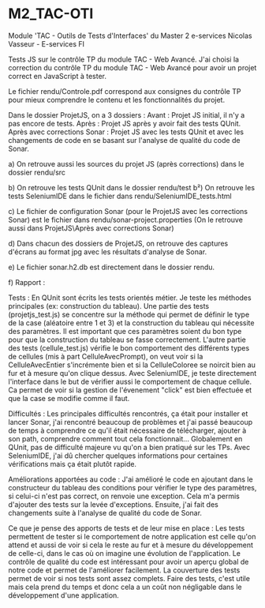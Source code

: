 # M2_TAC-OTI
Module 'TAC - Outils de Tests d'Interfaces' du Master 2 e-services
Nicolas Vasseur - E-services FI

Tests JS sur le contrôle TP du module TAC - Web Avancé.
J'ai choisi la correction du contrôle TP du module TAC - Web Avancé pour avoir un projet correct en JavaScript à tester.

Le fichier rendu/Controle.pdf correspond aux consignes du contrôle TP pour mieux comprendre le contenu et les fonctionnalités du projet.

Dans le dossier ProjetJS, on a 3 dossiers :
  Avant : Projet JS initial, il n'y a pas encore de tests.
  Après : Projet JS après y avoir fait des tests QUnit.
  Après avec corrections Sonar : Projet JS avec les tests QUnit et avec les changements de code en se basant sur l'analyse de qualité du code de Sonar.

a) On retrouve aussi les sources du projet JS (après corrections) dans le dossier rendu/src

b) On retrouve les tests QUnit dans le dossier rendu/test
b²) On retrouve les tests SeleniumIDE dans le fichier dans rendu/SeleniumIDE_tests.html

c) Le fichier de configuration Sonar (pour le ProjetJS avec les corrections Sonar) est le fichier dans rendu/sonar-project.properties (On le retrouve aussi dans ProjetJS\Après avec corrections Sonar)

d) Dans chacun des dossiers de ProjetJS, on retrouve des captures d'écrans au format jpg avec les résultats d'analyse de Sonar.

e) Le fichier sonar.h2.db est directement dans le dossier rendu.

f) Rapport :

Tests :
  En QUnit sont écrits les tests orientés métier. Je teste les méthodes principales (ex: construction du tableau).
  Une partie des tests (projetjs_test.js) se concentre sur la méthode qui permet de définir le type de la case (aléatoire entre 1 et 3) et la construction du tableau qui nécessite des paramètres.
  Il est important que ces paramètres soient du bon type pour que la construction du tableau se fasse correctement.
  L'autre partie des tests (cellule_test.js) vérifie le bon comportement des différents types de cellules (mis à part CelluleAvecPrompt), on veut voir si la CelluleAvecEntier s'incrémente bien et si la CelluleColoree se noircit bien au fur et à mesure qu'on clique dessus.
  Avec SeleniumIDE, je teste directement l'interface dans le but de vérifier aussi le comportement de chaque cellule. Ca permet de voir si la gestion de l'évenement "click" est bien effectuée et que la case se modifie comme il faut.

Difficultés :
  Les principales difficultés rencontrés, ça était pour installer et lancer Sonar, j'ai rencontré beaucoup de problèmes et j'ai passé beaucoup de temps à comprendre ce qu'il était nécessaire de télécharger, ajouter à son path, comprendre comment tout cela fonctionnait...
  Globalement en QUnit, pas de difficulté majeure vu qu'on a bien pratiqué sur les TPs.
  Avec SeleniumIDE, j'ai dû chercher quelques informations pour certaines vérifications mais ça était plutôt rapide.

Améliorations apportées au code :
  J'ai amélioré le code en ajoutant dans le constructeur du tableau des conditions pour vérifier le type des paramètres, si celui-ci n'est pas correct, on renvoie une exception. Cela m'a permis d'ajouter des tests sur la levée d'exceptions.
  Ensuite, j'ai fait des changements suite à l'analyse de qualité du code de Sonar.

Ce que je pense des apports de tests et de leur mise en place :
  Les tests permettent de tester si le comportement de notre application est celle qu'on attend et aussi de voir si cela le reste au fur et à mesure du développement de celle-ci, dans le cas où on imagine une évolution de l'application.
  Le contrôle de qualité du code est intéressant pour avoir un aperçu global de notre code et permet de l'améliorer facilement. La couverture des tests permet de voir si nos tests sont assez complets.
  Faire des tests, c'est utile mais cela prend du temps et donc cela a un coût non négligable dans le développement d'une application.
